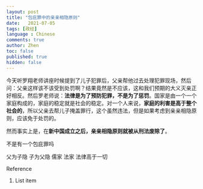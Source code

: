 ```yaml
---
layout: post
title: "包庇罪中的亲亲相隐原则"
date:   2021-07-05
tags: [政经]
language : Chinese
comments: true
author: Zhen
toc: false
published: true
hidden: false
---
```

今天听罗翔老师讲座时候提到了儿子犯罪后，父亲帮他过去处理犯罪现场，然后问：父亲这样该不该受到处罚啊？结果竟然是不应该，这和我们预期的大义灭亲正好相反。然后罗老师说：**法律是为了预防犯罪，不是为了惩罚**。国家是由一个一个家庭构成的，家庭的稳定就是社会的稳定。对一个人来说，**家庭的利害是高于整个社会的**，所以父亲去帮儿子掩盖罪行，这个虽然违法，但是如果考虑到亲亲相隐原则，应该免于处罚的。

然而事实上是，在**新中国成立之后，亲亲相隐原则就被从刑法废除了**。



不是有一个包庇罪吗



父为子隐 子为父隐 儒家
法家 法律高于一切


Reference

 1. List item

<!--stackedit_data:
eyJoaXN0b3J5IjpbLTEzODc2NDQ2LDU5NzY3NDY4MSwxMDI0OD
Y2MDgxLDE2NzkwMzQ2MDQsLTExODA3ODYwNDQsOTc0MDczMTIx
LDQyMTQ0NjY0N119
-->